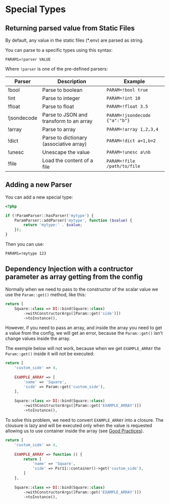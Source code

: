 # Special Types

## Returning parsed value from Static Files

By default, any value in the static files (*.env) are parsed as string. 

You can parse to a specific types using this syntax:

```text
PARAM1=!parser VALUE
```

Where `!parser` is one of the pre-defined parsers:

| Parser      | Description                             | Example                       |
|-------------|-----------------------------------------|-------------------------------|
| !bool       | Parse to boolean                        | `PARAM=!bool true`            |
| !int        | Parse to integer                        | `PARAM=!int 10`               |
| !float      | Parse to float                          | `PARAM=!float 3.5`            |
| !jsondecode | Parse to JSON and transform to an array | `PARAM=!jsondecode {"a":"b"}` |
| !array      | Parse to array                          | `PARAM=!array 1,2,3,4`        |
| !dict       | Parse to dictionary (associative array) | `PARAM=!dict a=1,b=2`         |
| !unesc      | Unescape the value                      | `PARAM=!unesc a\nb`           |
| !file       | Load the content of a file              | `PARAM=!file /path/to/file`   |


## Adding a new Parser

You can add a new special type:

```php
<?php

if (!ParamParser::hasParser('mytype') {
    ParamParser::addParser('mytype', function ($value) {
        return 'mytype:' . $value;
    });
}
```

Then you can use:

```text
PARAM1=!mytype 123
```

## Dependency Injection with a contructor parameter as array getting from the config

Normally when we need to pass to the constructor of the scalar value we use the `Param::get()` method, like this:

```php
return [
    Square::class => DI::bind(Square::class)
        ->withConstructorArgs([Param::get('side')])
        ->toInstance(),
```

However, if you need to pass an array, and inside the array you need to get a value from the config, we will get an error, 
because the `Param::get()` isn't change values inside the array.

The exemple below will not work, because when we get `EXAMPLE_ARRAY` the `Param::get()` inside it will not be executed:

```php
return [
    'custom_side' => 4,
    
    EXAMPLE_ARRAY => [
        'name' => 'Square',
        'side' => Param::get('custom_side'),
    ],
    
    Square::class => DI::bind(Square::class)
        ->withConstructorArgs([Param::get('EXAMPLE_ARRAY')])
        ->toInstance(),
```

To solve this problem, we need to convert `EXAMPLE_ARRAY` into a closure. The clousure is lazy 
and will be executed only when the value is requested allowing us to use container inside the array 
(see [Good Practices](good-practices)).

```php
return [
    'custom_side' => 4,
    
    EXAMPLE_ARRAY => function () {
        return [
            'name' => 'Square',
            'side' => Psr11::container()->get('custom_side'),
        ]
    },
    
    Square::class => DI::bind(Square::class)
        ->withConstructorArgs([Param::get('EXAMPLE_ARRAY')])
        ->toInstance(),
```

